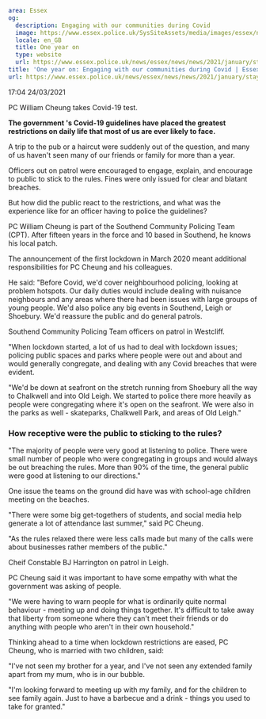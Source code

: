 ```yaml
area: Essex
og:
  description: Engaging with our communities during Covid
  image: https://www.essex.police.uk/SysSiteAssets/media/images/essex/news/news/2021/01-january/staysafeessex/one-year-on---engaging-with-people-during-covid-600x300.jpg?crop=(12,0,582,300)&amp;w=600&amp;h=300&amp;scale=both
  locale: en_GB
  title: One year on
  type: website
  url: https://www.essex.police.uk/news/essex/news/news/2021/january/stay-safe-essex/engaging-with-community/
title: 'One year on: Engaging with our communities during Covid | Essex Police'
url: https://www.essex.police.uk/news/essex/news/news/2021/january/stay-safe-essex/engaging-with-community/
```

17:04 24/03/2021

PC William Cheung takes Covid-19 test.

**The government 's Covid-19 guidelines have placed the greatest restrictions on daily life that most of us are ever likely to face.**

A trip to the pub or a haircut were suddenly out of the question, and many of us haven't seen many of our friends or family for more than a year.

Officers out on patrol were encouraged to engage, explain, and encourage to public to stick to the rules. Fines were only issued for clear and blatant breaches.

But how did the public react to the restrictions, and what was the experience like for an officer having to police the guidelines?

PC William Cheung is part of the Southend Community Policing Team (CPT). After fifteen years in the force and 10 based in Southend, he knows his local patch.

The announcement of the first lockdown in March 2020 meant additional responsibilities for PC Cheung and his colleagues.

He said: "Before Covid, we'd cover neighbourhood policing, looking at problem hotspots. Our daily duties would include dealing with nuisance neighbours and any areas where there had been issues with large groups of young people. We'd also police any big events in Southend, Leigh or Shoebury. We'd reassure the public and do general patrols.

Southend Community Policing Team officers on patrol in Westcliff.

"When lockdown started, a lot of us had to deal with lockdown issues; policing public spaces and parks where people were out and about and would generally congregate, and dealing with any Covid breaches that were evident.

"We'd be down at seafront on the stretch running from Shoebury all the way to Chalkwell and into Old Leigh. We started to police there more heavily as people were congregating where it's open on the seafront. We were also in the parks as well - skateparks, Chalkwell Park, and areas of Old Leigh."

###

### How receptive were the public to sticking to the rules?

"The majority of people were very good at listening to police. There were small number of people who were congregating in groups and would always be out breaching the rules. More than 90% of the time, the general public were good at listening to our directions."

One issue the teams on the ground did have was with school-age children meeting on the beaches.

"There were some big get-togethers of students, and social media help generate a lot of attendance last summer," said PC Cheung.

"As the rules relaxed there were less calls made but many of the calls were about businesses rather members of the public."

Cheif Constable BJ Harrington on patrol in Leigh.

PC Cheung said it was important to have some empathy with what the government was asking of people.

"We were having to warn people for what is ordinarily quite normal behaviour - meeting up and doing things together. It's difficult to take away that liberty from someone where they can't meet their friends or do anything with people who aren't in their own household."

Thinking ahead to a time when lockdown restrictions are eased, PC Cheung, who is married with two children, said:

"I've not seen my brother for a year, and I've not seen any extended family apart from my mum, who is in our bubble.

"I'm looking forward to meeting up with my family, and for the children to see family again. Just to have a barbecue and a drink - things you used to take for granted."
